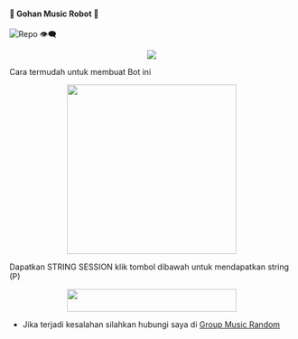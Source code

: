 #### 🎵 Gohan Music Robot 🎵

![Repo 👁‍🗨](https://komarev.com/ghpvc/?username=Good-Boys-Exe&color=red&style=flat-square&label=DILIHAT+👁‍🗨)

<p align="center">
  <img src="https://telegra.ph/file/6b14ab68ab3dfd4200ca5.jpg">
</p>
Cara termudah untuk membuat Bot ini
<p align="center"><a href="https://heroku.com/deploy?template=https://github.com/Good-Boys-Exe/GohanMusic"><img src="https://img.shields.io/badge/DEPLOY KE-HEROKU-blue?style=plastic&logo=heroku&logoColor=yellow"width="300"heigh="100" /></a></p>

Dapatkan STRING SESSION klik tombol dibawah untuk mendapatkan string (P)

<p align="center"><a href="https://replit.com/@GoodBoysExe/string-session?lite=1&outputonly=1"><img src="https://img.shields.io/badge/DAPATKAN-STRING-blue?style=plastic&logo=replit&logoColor=yellow"width="300" height="40" /></a></p>

- Jika terjadi kesalahan silahkan hubungi saya di [Group Music Random](t.me/GroupMusicRandom)
